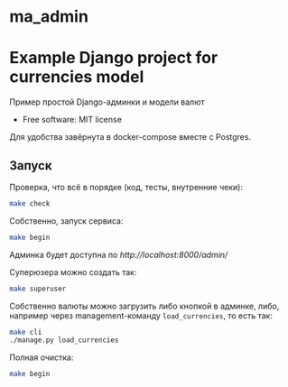 # ma_admin

Example Django project for currencies model
===========================================

Пример простой Django-админки и модели валют


* Free software: MIT license

Для удобства завёрнута в docker-compose вместе с Postgres.


Запуск
------

Проверка, что всё в порядке (код, тесты, внутренние чеки):

```bash
make check
```

Собственно, запуск сервиса:

```bash
make begin
```

Админка будет доступна по _http://localhost:8000/admin/_

Суперюзера можно создать так:

```bash
make superuser
```
   
Собственно валюты можно загрузить либо кнопкой в админке, либо, например через management-команду `load_currencies`, то есть так:

```bash
make cli
./manage.py load_currencies 
```

Полная очистка:


```bash
make begin
```
   

   
   
